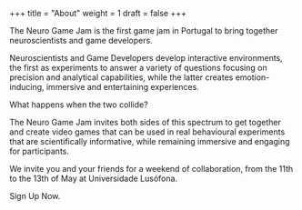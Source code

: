 +++
title = "About"
weight = 1
draft = false
+++

The Neuro Game Jam is the first game jam in Portugal to bring together neuroscientists and game developers.

Neuroscientists and Game Developers develop interactive environments, the first as experiments to answer a variety of questions focusing on precision and analytical capabilities, while the latter creates emotion-inducing, immersive and entertaining experiences.

What happens when the two collide?

The Neuro Game Jam invites both sides of this spectrum to get together and
create video games that can be used in real behavioural experiments that are scientifically informative, while remaining immersive and engaging for participants.

We invite you and your friends for a weekend of collaboration, from the 11th to the 13th of May at Universidade Lusófona.

Sign Up Now.
